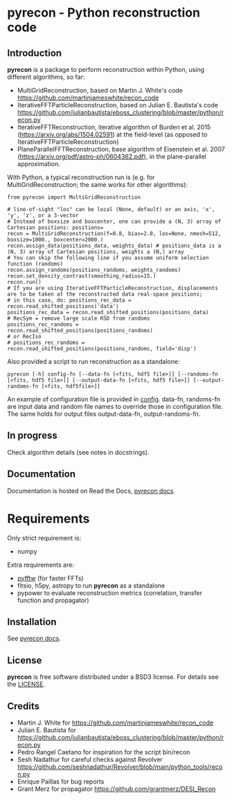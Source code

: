 # pyrecon - Python reconstruction code

## Introduction

**pyrecon** is a package to perform reconstruction within Python, using different algorithms, so far:

  - MultiGridReconstruction, based on Martin J. White's code https://github.com/martinjameswhite/recon_code
  - IterativeFFTParticleReconstruction, based on Julian E. Bautista's code https://github.com/julianbautista/eboss_clustering/blob/master/python/recon.py
  - IterativeFFTReconstruction, iterative algorithm of Burden et al. 2015 (https://arxiv.org/abs/1504.02591) at the field-level (as opposed to IterativeFFTParticleReconstruction)
  - PlaneParallelFFTReconstruction, base algorithm of Eisenstein et al. 2007 (https://arxiv.org/pdf/astro-ph/0604362.pdf), in the plane-parallel approximation.

With Python, a typical reconstruction run is (e.g. for MultiGridReconstruction; the same works for other algorithms):
```
from pyrecon import MultiGridReconstruction

# line-of-sight "los" can be local (None, default) or an axis, 'x', 'y', 'z', or a 3-vector
# Instead of boxsize and boxcenter, one can provide a (N, 3) array of Cartesian positions: positions=
recon = MultiGridReconstruction(f=0.8, bias=2.0, los=None, nmesh=512, boxsize=1000., boxcenter=2000.)
recon.assign_data(positions_data, weights_data) # positions_data is a (N, 3) array of Cartesian positions, weights a (N,) array
# You can skip the following line if you assume uniform selection function (randoms)
recon.assign_randoms(positions_randoms, weights_randoms)
recon.set_density_contrast(smoothing_radius=15.)
recon.run()
# If you are using IterativeFFTParticleReconstruction, displacements are to be taken at the reconstructed data real-space positions;
# in this case, do: positions_rec_data = recon.read_shifted_positions('data')
positions_rec_data = recon.read_shifted_positions(positions_data)
# RecSym = remove large scale RSD from randoms
positions_rec_randoms = recon.read_shifted_positions(positions_randoms)
# or RecIso
# positions_rec_randoms = recon.read_shifted_positions(positions_randoms, field='disp')
```
Also provided a script to run reconstruction as a standalone:
```
pyrecon [-h] config-fn [--data-fn [<fits, hdf5 file>]] [--randoms-fn [<fits, hdf5 file>]] [--output-data-fn [<fits, hdf5 file>]] [--output-randoms-fn [<fits, hdf5file>]]
```
An example of configuration file is provided in [config](https://github.com/cosmodesi/pyrecon/blob/main/bin/config_example.yaml).
data-fn, randoms-fn are input data and random file names to override those in configuration file.
The same holds for output files output-data-fn, output-randoms-fn.

## In progress

Check algorithm details (see notes in docstrings).

## Documentation

Documentation is hosted on Read the Docs, [pyrecon docs](https://pyrecon.readthedocs.io/).

# Requirements

Only strict requirement is:

  - numpy

Extra requirements are:

  - [pyfftw](https://github.com/pyFFTW/pyFFTW) (for faster FFTs)
  - fitsio, h5py, astropy to run **pyrecon** as a standalone
  - pypower to evaluate reconstruction metrics (correlation, transfer function and propagator)

## Installation

See [pyrecon docs](https://pyrecon.readthedocs.io/en/latest/user/building.html).

## License

**pyrecon** is free software distributed under a BSD3 license. For details see the [LICENSE](https://github.com/cosmodesi/pyrecon/blob/main/LICENSE).

## Credits

- Martin J. White for https://github.com/martinjameswhite/recon_code
- Julian E. Bautista for https://github.com/julianbautista/eboss_clustering/blob/master/python/recon.py
- Pedro Rangel Caetano for inspiration for the script bin/recon
- Sesh Nadathur for careful checks against Revolver https://github.com/seshnadathur/Revolver/blob/main/python_tools/recon.py
- Enrique Paillas for bug reports
- Grant Merz for propagator https://github.com/grantmerz/DESI_Recon
